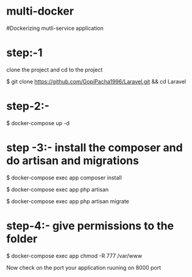 # multi-docker

#Dockerizing mutli-service application

# step:-1

clone the project and cd to the project

$ git clone https://github.com/GopiPacha1996/Laravel.git && cd Laravel

# step-2:-

$ docker-compose up -d

# step -3:- install the composer and do artisan and migrations

$ docker-compose exec app composer install

$ docker-compose exec app php artisan

$ docker-compose exec app php artisan migrate

# step-4:- give permissions to the folder

$ docker-compose exec app chmod -R 777 /var/www

Now check on the port your application ruuning on 8000 port
